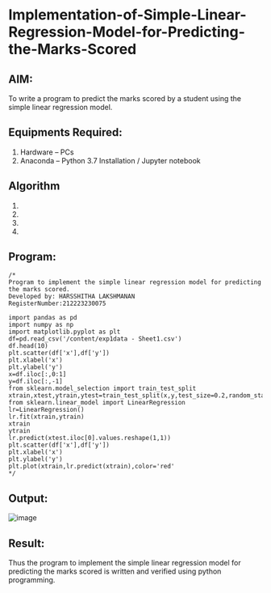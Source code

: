 # Implementation-of-Simple-Linear-Regression-Model-for-Predicting-the-Marks-Scored

## AIM:
To write a program to predict the marks scored by a student using the simple linear regression model.

## Equipments Required:
1. Hardware – PCs
2. Anaconda – Python 3.7 Installation / Jupyter notebook

## Algorithm
1. 
2. 
3. 
4. 

## Program:
```
/*
Program to implement the simple linear regression model for predicting the marks scored.
Developed by: HARSSHITHA LAKSHMANAN
RegisterNumber:212223230075

import pandas as pd
import numpy as np
import matplotlib.pyplot as plt
df=pd.read_csv('/content/exp1data - Sheet1.csv')
df.head(10)
plt.scatter(df['x'],df['y'])
plt.xlabel('x')
plt.ylabel('y')
x=df.iloc[:,0:1]
y=df.iloc[:,-1]
from sklearn.model_selection import train_test_split
xtrain,xtest,ytrain,ytest=train_test_split(x,y,test_size=0.2,random_state=0)
from sklearn.linear_model import LinearRegression
lr=LinearRegression()
lr.fit(xtrain,ytrain)
xtrain
ytrain
lr.predict(xtest.iloc[0].values.reshape(1,1))
plt.scatter(df['x'],df['y'])
plt.xlabel('x')
plt.ylabel('y')
plt.plot(xtrain,lr.predict(xtrain),color='red'  
*/
```

## Output:
![image](https://github.com/AkilaMohan/Implementation-of-Simple-Linear-Regression-Model-for-Predicting-the-Marks-Scored/assets/145686689/42210191-e461-4be7-8e3b-d30e370e92a1)

## Result:
Thus the program to implement the simple linear regression model for predicting the marks scored is written and verified using python programming.
